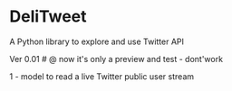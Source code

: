 DeliTweet
=========

A Python library to explore and use Twitter API

Ver 0.01 # @ now it's only a preview and test - dont'work

1 - model to read a live Twitter public user stream

